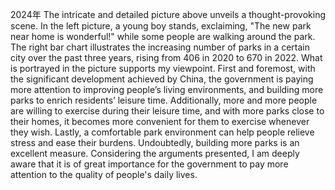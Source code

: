2024年
The intricate and detailed picture above unveils a thought-provoking scene. In the left picture, a young boy stands, exclaiming, "The new park near home is wonderful!" while some people are walking around the park. The right bar chart illustrates the increasing number of parks in a certain city over the past three years, rising from 406 in 2020 to 670 in 2022.
What is portrayed in the picture supports my viewpoint. First and foremost, with the significant development achieved by China, the government is paying more attention to improving people’s living environments, and building more parks to enrich residents’ leisure time. Additionally, more and more people are willing to exercise during their leisure time, and with more parks close to their homes, it becomes more convenient for them to exercise whenever they wish. Lastly, a comfortable park environment can help people relieve stress and ease their burdens. Undoubtedly, building more parks is an excellent measure.
Considering the arguments presented, I am deeply aware that it is of great importance for the government to pay more attention to the quality of people's daily lives.